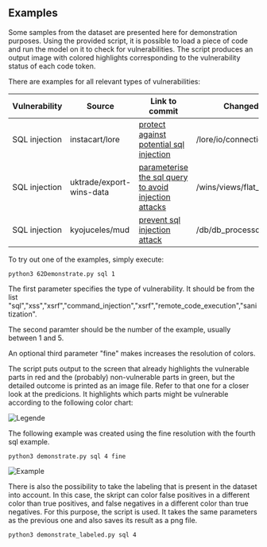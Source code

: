 
## Examples

Some samples from the dataset are presented here for demonstration purposes. Using the provided script, it is possible to load a piece of code and run the model on it to check for vulnerabilities. The script produces an output image with colored highlights corresponding to the vulnerability status of each code token.

There are examples for all relevant types of vulnerabilities:

| Vulnerability        | Source  | Link to commit         | Changed file | Example file |
| --------------------|--------- |-------------| -----| ----|
| SQL injection | instacart/lore| [protect against potential sql injection](https://github.com/instacart/lore/commit/a0a5fd945a8bf128d4b9fb6a3ebc6306f82fa4d0) | /lore/io/connection.py | sql-1.py |
| SQL injection | uktrade/export-wins-data | [parameterise the sql query to avoid injection attacks ](https://github.com/uktrade/export-wins-data/commit/307587cc00d2290a433bf74bd305aecffcbb05a2) | /wins/views/flat_csv.py | sql-2.py |
| SQL injection | kyojuceles/mud| [prevent sql injection attack](https://github.com/kyojuceles/mud/commit/47f5aa6aa2e82de7ce2a440aea870958edf0ae77) | /db/db_processor_mysql.py | sql-3.py |



To try out one of the examples, simply execute:

```
python3 62Demonstrate.py sql 1
```

The first parameter specifies the type of vulnerability. It should be from the list "sql","xss","xsrf","command_injection","xsrf","remote_code_execution","sanitization".

The second paramter should be the number of the example, usually between 1 and 5. 

An optional third parameter "fine" makes increases the resolution of colors. 

The script puts output to the screen that already highlights the vulnerable parts in red and the (probably) non-vulnerable parts in green, but the detailed outcome is printed as an image file. Refer to that one for a closer look at the predicions. It highlights which parts might be vulnerable according to the following color chart:

![Legende](https://github.com/LauraWartschinski/VulnerabilityDetection/blob/master/legende2.png)


The following example was created using the fine resolution with the fourth sql example.


```
python3 demonstrate.py sql 4 fine
```

![Example](https://github.com/LauraWartschinski/VulnerabilityDetection/blob/master/example.png)

There is also the possibility to take the labeling that is present in the dataset into account. In this case, the skript can color false positives in a different color than true positives, and false negatives in a different color than true negatives. For this purpose, the script is used. It takes the same parameters as the previous one and also saves its result as a png file.

```
python3 demonstrate_labeled.py sql 4 
```